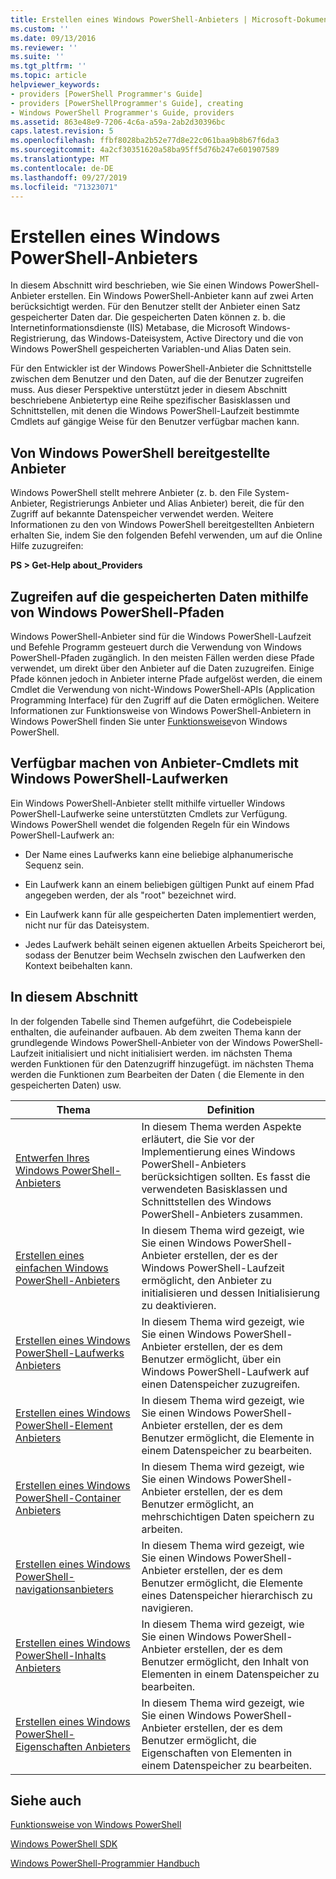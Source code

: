 ```yaml
---
title: Erstellen eines Windows PowerShell-Anbieters | Microsoft-Dokumentation
ms.custom: ''
ms.date: 09/13/2016
ms.reviewer: ''
ms.suite: ''
ms.tgt_pltfrm: ''
ms.topic: article
helpviewer_keywords:
- providers [PowerShell Programmer's Guide]
- providers [PowerShellProgrammer's Guide], creating
- Windows PowerShell Programmer's Guide, providers
ms.assetid: 863e48e9-7206-4c6a-a59a-2ab2d30396bc
caps.latest.revision: 5
ms.openlocfilehash: ffbf8028ba2b52e77d8e22c061baa9b8b67f6da3
ms.sourcegitcommit: 4a2cf30351620a58ba95ff5d76b247e601907589
ms.translationtype: MT
ms.contentlocale: de-DE
ms.lasthandoff: 09/27/2019
ms.locfileid: "71323071"
---
```

# <a name="how-to-create-a-windows-powershell-provider"></a>Erstellen eines Windows PowerShell-Anbieters

In diesem Abschnitt wird beschrieben, wie Sie einen Windows PowerShell-Anbieter erstellen. Ein Windows PowerShell-Anbieter kann auf zwei Arten berücksichtigt werden. Für den Benutzer stellt der Anbieter einen Satz gespeicherter Daten dar. Die gespeicherten Daten können z. b. die Internetinformationsdienste (IIS) Metabase, die Microsoft Windows-Registrierung, das Windows-Dateisystem, Active Directory und die von Windows PowerShell gespeicherten Variablen-und Alias Daten sein.

Für den Entwickler ist der Windows PowerShell-Anbieter die Schnittstelle zwischen dem Benutzer und den Daten, auf die der Benutzer zugreifen muss. Aus dieser Perspektive unterstützt jeder in diesem Abschnitt beschriebene Anbietertyp eine Reihe spezifischer Basisklassen und Schnittstellen, mit denen die Windows PowerShell-Laufzeit bestimmte Cmdlets auf gängige Weise für den Benutzer verfügbar machen kann.

## <a name="providers-provided-by-windows-powershell"></a>Von Windows PowerShell bereitgestellte Anbieter

Windows PowerShell stellt mehrere Anbieter (z. b. den File System-Anbieter, Registrierungs Anbieter und Alias Anbieter) bereit, die für den Zugriff auf bekannte Datenspeicher verwendet werden. Weitere Informationen zu den von Windows PowerShell bereitgestellten Anbietern erhalten Sie, indem Sie den folgenden Befehl verwenden, um auf die Online Hilfe zuzugreifen:

**PS > Get-Help about_Providers**

## <a name="accessing-the-stored-data-using-windows-powershell-paths"></a>Zugreifen auf die gespeicherten Daten mithilfe von Windows PowerShell-Pfaden

Windows PowerShell-Anbieter sind für die Windows PowerShell-Laufzeit und Befehle Programm gesteuert durch die Verwendung von Windows PowerShell-Pfaden zugänglich. In den meisten Fällen werden diese Pfade verwendet, um direkt über den Anbieter auf die Daten zuzugreifen. Einige Pfade können jedoch in Anbieter interne Pfade aufgelöst werden, die einem Cmdlet die Verwendung von nicht-Windows PowerShell-APIs (Application Programming Interface) für den Zugriff auf die Daten ermöglichen. Weitere Informationen zur Funktionsweise von Windows PowerShell-Anbietern in Windows PowerShell finden Sie unter [Funktionsweise](https://msdn.microsoft.com/en-us/ced30e23-10af-4700-8933-49873bd84d58)von Windows PowerShell.

## <a name="exposing-provider-cmdlets-using-windows-powershell-drives"></a>Verfügbar machen von Anbieter-Cmdlets mit Windows PowerShell-Laufwerken

Ein Windows PowerShell-Anbieter stellt mithilfe virtueller Windows PowerShell-Laufwerke seine unterstützten Cmdlets zur Verfügung. Windows PowerShell wendet die folgenden Regeln für ein Windows PowerShell-Laufwerk an:

- Der Name eines Laufwerks kann eine beliebige alphanumerische Sequenz sein.

- Ein Laufwerk kann an einem beliebigen gültigen Punkt auf einem Pfad angegeben werden, der als "root" bezeichnet wird.

- Ein Laufwerk kann für alle gespeicherten Daten implementiert werden, nicht nur für das Dateisystem.

- Jedes Laufwerk behält seinen eigenen aktuellen Arbeits Speicherort bei, sodass der Benutzer beim Wechseln zwischen den Laufwerken den Kontext beibehalten kann.

## <a name="in-this-section"></a>In diesem Abschnitt

In der folgenden Tabelle sind Themen aufgeführt, die Codebeispiele enthalten, die aufeinander aufbauen. Ab dem zweiten Thema kann der grundlegende Windows PowerShell-Anbieter von der Windows PowerShell-Laufzeit initialisiert und nicht initialisiert werden. im nächsten Thema werden Funktionen für den Datenzugriff hinzugefügt. im nächsten Thema werden die Funktionen zum Bearbeiten der Daten ( die Elemente in den gespeicherten Daten) usw.

|Thema|Definition|
|-----------|----------------|
|[Entwerfen Ihres Windows PowerShell-Anbieters](./designing-your-windows-powershell-provider.md)|In diesem Thema werden Aspekte erläutert, die Sie vor der Implementierung eines Windows PowerShell-Anbieters berücksichtigen sollten. Es fasst die verwendeten Basisklassen und Schnittstellen des Windows PowerShell-Anbieters zusammen.|
|[Erstellen eines einfachen Windows PowerShell-Anbieters](./creating-a-basic-windows-powershell-provider.md)|In diesem Thema wird gezeigt, wie Sie einen Windows PowerShell-Anbieter erstellen, der es der Windows PowerShell-Laufzeit ermöglicht, den Anbieter zu initialisieren und dessen Initialisierung zu deaktivieren.|
|[Erstellen eines Windows PowerShell-Laufwerks Anbieters](./creating-a-windows-powershell-drive-provider.md)|In diesem Thema wird gezeigt, wie Sie einen Windows PowerShell-Anbieter erstellen, der es dem Benutzer ermöglicht, über ein Windows PowerShell-Laufwerk auf einen Datenspeicher zuzugreifen.|
|[Erstellen eines Windows PowerShell-Element Anbieters](./creating-a-windows-powershell-item-provider.md)|In diesem Thema wird gezeigt, wie Sie einen Windows PowerShell-Anbieter erstellen, der es dem Benutzer ermöglicht, die Elemente in einem Datenspeicher zu bearbeiten.|
|[Erstellen eines Windows PowerShell-Container Anbieters](./creating-a-windows-powershell-container-provider.md)|In diesem Thema wird gezeigt, wie Sie einen Windows PowerShell-Anbieter erstellen, der es dem Benutzer ermöglicht, an mehrschichtigen Daten speichern zu arbeiten.|
|[Erstellen eines Windows PowerShell-navigationsanbieters](./creating-a-windows-powershell-navigation-provider.md)|In diesem Thema wird gezeigt, wie Sie einen Windows PowerShell-Anbieter erstellen, der es dem Benutzer ermöglicht, die Elemente eines Datenspeicher hierarchisch zu navigieren.|
|[Erstellen eines Windows PowerShell-Inhalts Anbieters](./creating-a-windows-powershell-content-provider.md)|In diesem Thema wird gezeigt, wie Sie einen Windows PowerShell-Anbieter erstellen, der es dem Benutzer ermöglicht, den Inhalt von Elementen in einem Datenspeicher zu bearbeiten.|
|[Erstellen eines Windows PowerShell-Eigenschaften Anbieters](./creating-a-windows-powershell-property-provider.md)|In diesem Thema wird gezeigt, wie Sie einen Windows PowerShell-Anbieter erstellen, der es dem Benutzer ermöglicht, die Eigenschaften von Elementen in einem Datenspeicher zu bearbeiten.|

## <a name="see-also"></a>Siehe auch

[Funktionsweise von Windows PowerShell](https://msdn.microsoft.com/en-us/ced30e23-10af-4700-8933-49873bd84d58)

[Windows PowerShell SDK](../windows-powershell-reference.md)

[Windows PowerShell-Programmier Handbuch](./windows-powershell-programmer-s-guide.md)
